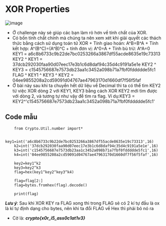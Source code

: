 # XOR Properties
![image](https://user-images.githubusercontent.com/128831586/231449686-f7fead19-80b6-4518-aade-19ebf31dfbb5.png)
-	Ở challenge này sẻ giúp các bạn làm rỏ hơn về tính chất của XOR.
-	Có bốn tính chất chính mà chúng ta nên xem xét khi giải quyết các thách thức bằng cách sử dụng toán tử XOR
		+	Tính giao hoán: A^B=B^A
		+	Tính kết hợp: A^(B^C)=(A^B)^C
		+	tính đơn vị: A^0=A
		+	Tính bù trừ: A^A=0
KEY1 = a6c8b6733c9b22de7bc0253266a3867df55acde8635e19c73313
KEY2 ^ KEY1 = 37dcb292030faa90d07eec17e3b1c6d8daf94c35d4c9191a5e1e
KEY2 ^ KEY3 = c1545756687e7573db23aa1c3452a098b71a7fbf0fddddde5fc1
FLAG ^ KEY1 ^ KEY3 ^ KEY2 = 04ee9855208a2cd59091d04767ae47963170d1660df7f56f5faf
- Ở bài này sau khi ta chuyển hết dữ liệu về Decimal thì ta có thể tìm KEY2 từ việc XOR dòng 2 với KEY1, KEY3 bằng cách XOR KEY2 mới tìm được với dòng 2, và tương tự như vậy để tìm ra flag. Ví dụ:KEY3 = KEY2^'c1545756687e7573db23aa1c3452a098b71a7fbf0fddddde5fc1'
## Code mẫu
		from Crypto.Util.number import*

		key1=int('a6c8b6733c9b22de7bc0253266a3867df55acde8635e19c73313',16)
		k2=int('37dcb292030faa90d07eec17e3b1c6d8daf94c35d4c9191a5e1e',16)
		k3=int('c1545756687e7573db23aa1c3452a098b71a7fbf0fddddde5fc1',16)
		k4=int('04ee9855208a2cd59091d04767ae47963170d1660df7f56f5faf',16)

		key2=key1^k2
		key3=key2^k3
		flag=hex(key1^key2^key3^k4)

		flag=flag[2:]
		flag=bytes.fromhex(flag).decode()

		print(flag)
***Lưu ý***: Sau khi XOR KEY ra FLAG xong thì trong FLAG sẻ có 2 kí tự đầu là ox là kí tự định dạng cho bytes, nên khi ta đổi FLAG về Hex thì phải bỏ nó ra
-	Cờ là: ***crypto{x0r_i5_ass0c1at1v3}***
